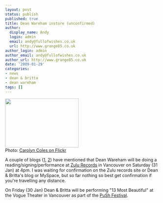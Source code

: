 ```yaml
---
layout: post
status: publish
published: true
title: Dean Wareham instore (unconfirmed)
author:
  display_name: Andy
  login: admin
  email: andy@fullofwishes.co.uk
  url: http://www.grange85.co.uk
author_login: admin
author_email: andy@fullofwishes.co.uk
author_url: http://www.grange85.co.uk
date: '2009-01-29'
categories:
- news
- dean & britta
- dean wareham
tags: []
---
```

<div class="imagebox-a"><a title="Chez Zulu Records, by carolyncoles" alt="Chez Zulu Records, by carolyncoles" href="http://www.flickr.com/photos/carolyncoles/3117237842/"><img src="https://farm4.static.flickr.com/3002/3117237842_876502498d_m.jpg" width="240" height="160"></a><br/>Photo: <a href="http://www.flickr.com/photos/carolyncoles/">Carolyn Coles on Flickr</a></div>
<p>A couple of blogs (<a href="http://scoutmagazine.ca/2009/01/21/dean-wareham-at-zulu-records/">1</a>, <a href="http://communities.canada.com/theprovince/blogs/stuartsblog/archive/2009/01/20/dean-wareham-ex-luna-at-zulu-before-push-appearance.aspx">2</a>) have mentioned that Dean Wareham will be doing a reading/signing/performance at <a href="http://www.zulurecords.com/">Zulu Records</a> in Vancouver on Saturday (31 Jan) at 4pm. I was waiting for confirmation on the Zulu records site or Dean & Britta's blog or MySpace, but so far nothing so best get confirmation if you're travelling any distance.</p>
<p>On Friday (30 Jan) Dean & Britta will be performing "13 Most Beautiful" at the Vogue Theater in Vancouver as part of the <a href="http://pushfestival.ca/index.php?mpage=shows&spage=main&id=77#show">PuSh Festival</a>.</p>
